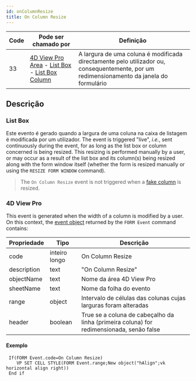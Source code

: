 ```yaml
---
id: onColumnResize
title: On Column Resize
---
```


| Code | Pode ser chamado por                                                                                                                                                        | Definição                                                                                                                                |
| ---- | --------------------------------------------------------------------------------------------------------------------------------------------------------------------------- | ---------------------------------------------------------------------------------------------------------------------------------------- |
| 33   | [4D View Pro Area](FormObjects/viewProArea_overview.md) - [List Box](FormObjects/listbox_overview.md) - [List Box Column](FormObjects/listbox_overview.md#list-box-columns) | A largura de uma coluna é modificada directamente pelo utilizador ou, consequentemente, por um redimensionamento da janela do formulário |


## Descrição

### List Box

Este evento é gerado quando a largura de uma coluna na caixa de listagem é modificada por um utilizador. The event is triggered "live", *i.e.*, sent continuously during the event, for as long as the list box or column concerned is being resized. This resizing is performed manually by a user, or may occur as a result of the list box and its column(s) being resized along with the form window itself (whether the form is resized manually or using the `RESIZE FORM WINDOW` command).

> The `On Column Resize` event is not triggered when a [fake column](FormObjects/propertiesResizingOptions.html#about-the-fake-blank-column) is resized.

### 4D View Pro

This event is generated when the width of a column is modified by a user. On this context, the [event object](overview.md#event-object) returned by the `FORM Event` command contains:

| Propriedade | Tipo          | Descrição                                                                                |
| ----------- | ------------- | ---------------------------------------------------------------------------------------- |
| code        | inteiro longo | On Column Resize                                                                         |
| description | text          | "On Column Resize"                                                                       |
| objectName  | text          | Nome da área 4D View Pro                                                                 |
| sheetName   | text          | Nome da folha do evento                                                                  |
| range       | object        | Intervalo de células das colunas cujas larguras foram alteradas                          |
| header      | boolean       | True se a coluna de cabeçalho da linha (primeira coluna) for redimensionada, senão false |

#### Exemplo

```4d
 If(FORM Event.code=On Column Resize)
    VP SET CELL STYLE(FORM Event.range;New object("hAlign";vk horizontal align right))
 End if
```